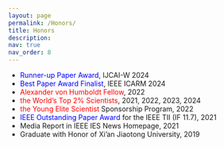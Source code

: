 ```yaml
---
layout: page
permalink: /Honors/
title: Honors
description: 
nav: true
nav_order: 8
---
```


<ul>
  <li>
    <span style="color:blue; white-space:nowrap;">Runner-up Paper Award</span>, IJCAI-W 2024
  </li>
  <li>
    <span style="color:blue; white-space:nowrap;">Best Paper Award Finalist</span>, IEEE ICARM 2024
  </li>
  <li>
    <span style="color:red; white-space:nowrap;">Alexander von Humboldt Fellow</span>, 2022
  </li>
  <li>
    <span style="color:red; white-space:nowrap;">the World’s Top 2% Scientists</span>, 2021, 2022, 2023, 2024
  </li>
  <li>
    <span style="color:red; white-space:nowrap;">the Young Elite Scientist</span> Sponsorship Program, 2022
  </li>
  <li>
    <span style="color:blue; white-space:nowrap;">IEEE Outstanding Paper Award</span> for the IEEE TII (IF 11.7), 2021
  </li>
  <li>
    Media Report in IEEE IES News Homepage, 2021
  </li>
  <li>
    Graduate with Honor of Xi’an Jiaotong University, 2019
  </li>
</ul>
